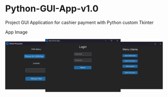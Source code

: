 # Python-GUI-App-v1.0
Project GUI Application for cashier payment with Python custom Tkinter


App Image

![Menu Login](image.png)

